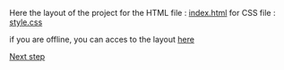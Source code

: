 Here the layout of the project
for the HTML file :
[index.html](../TO%20DO%20from%20scratch%20with%20JS/index.html)
for CSS file : 
[style.css](../TO%20DO%20from%20scratch%20with%20JS/style.css)

if you are offline, you can acces to the layout [here](./layout/)

[Next step](createNewTask.md)